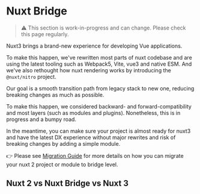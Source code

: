 # Nuxt Bridge

> ⚠️ This section is work-in-progress and can change. Please check this page regularly.

Nuxt3 brings a brand-new experience for developing Vue applications.

To make this happen, we've rewritten most parts of nuxt codebase and are using the latest tooling such as Webpack5, Vite, vue3 and native ESM.
And we've also rethought how nuxt rendering works by introducing the `@nuxt/nitro` project.

Our goal is a smooth transition path from legacy stack to new one, reducing breaking changes as much as possible.

To make this happen, we considered backward- and forward-compatibility and most layers (such as modules and plugins). Nonetheless, this is in progress and a bumpy road.

In the meantime, you can make sure your project is almost ready for nuxt3 and have the latest DX experience without major rewrites and risk of breaking changes by adding a simple module.

👉 Please see [Migration Guide](./migration) for more details on how you can migrate your nuxt 2 project or module to bridge level.

## Nuxt 2 vs Nuxt Bridge vs Nuxt 3



